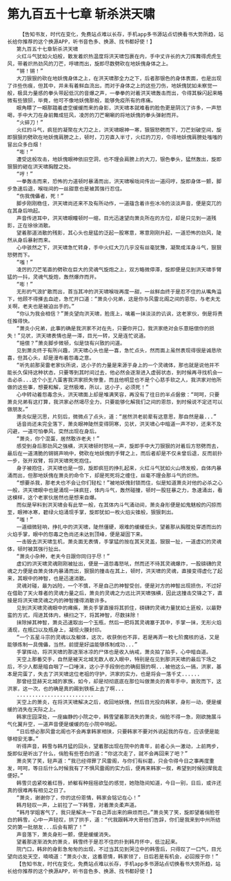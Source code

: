 # 第九百五十七章 斩杀洪天啸
        【告知书友，时代在变化，免费站点难以长存，手机app多书源站点切换看书大势所趋，站长给你推荐的这个换源APP，听书音色多、换源、找书都好使！】
       第九百五十七章斩杀洪天啸
       火红斗气犹如火焰般，散发着炽热温度将洪天啸包裹在内，手中丈许长的大刀挥舞得虎虎生风，带着炽热劲风的刀芒，呼啸而出，旋即尽数劈砍在地妖傀身体之上。
       “锵！锵！”
       大刀狠狠的砍在地妖傀身体之上，在洪天啸那全力之下，后者那银色的身体表面，也是出现了许些伤痕，但其中，并未有着鲜血流出，而对于身体之上的这些刀伤，地妖傀犹如未察觉一般，极具力量感的拳头带起低沉的音爆之声，一拳拳的对着洪天啸轰击而出，令得其躲闪起来略微有些狼狈，毕竟，他可不像地妖傀那般，能够免疫所有的疼痛。
       眼角瞟了一眼那踏着虚空缓缓而来的身影，洪天啸本就难看的脸色更是阴沉了许多，一声怒喝，手中大刀在身前舞成狂风，凌厉的刀芒唰唰的将地妖傀的拳头弹射而开。
       “火碎刀！”
       火红的斗气，疯狂的凝聚在大刀之上，洪天啸眼神一寒，狠狠怒劈而下，刀芒划破空间，旋即狠狠的劈砍在地妖傀肩膀之上，顿时，刀刃直入半寸，火红的刀刃，令得地妖傀肩膀处嗤嗤的冒出众多白烟！
       “嘭！”
       遭受这般攻击，地妖傀眼神依旧空洞，也不理会肩膀上的大刀，银色拳头，猛然轰出，旋即狠狠的砸在洪天啸胸膛之处。
       “哼！”
       一拳轰击而来，恐怖的力道顿时暴涌而出，洪天啸喉咙间传出一道闷哼，旋即身体一颤，脚步急速后退，喉咙间的一丝甜意也是被其强行忍住。
       “伤我傀儡者，死！”
       脚步刚刚稳住，洪天啸尚还来不及有所动作，一道蕴含着许些冰冷的淡淡声音，便是突兀的在其身后响起。
       声音传进耳中，洪天啸眼瞳顿时一缩，目光迅速望向萧炎所在的方位，却是只见到一道残影，正在徐徐消散。
       望着那道消散的残影，其心头也是猛的泛起一股寒意，寒意刚刚升起，一道恐怖的劲风，陡然从身后暴射而来。
       心中骇然之下，洪天啸急忙转身，手中火红大刀几乎没有丝毫犹豫，凝聚成浑身斗气，狠狠怒劈而下。
       “嗤！”
       凌厉的刀芒笔直的劈砍在巨大的灵魂气旋炮之上，双方略微停滞，旋即便是见到洪天啸手臂猛的一抖，灵魂气旋炮，轰然爆炸而开。
       “嘭！”
       无形的气浪扩散而出，首当其冲的洪天啸喉咙再度一甜，一丝鲜血终于是忍不住的从嘴角溢下，他顾不得搽去血迹，急忙开口道：“萧炎小兄弟，这是你与风雷北阁之间的恩怨，与老夫无关啊，老夫也是被迫出手的。”
       “你认为我会相信？”萧炎望向洪天啸，脸庞上，噙着一抹淡淡的讥讽，这老家伙，倒是将责任推得快。
       “萧炎小兄弟，此事的确是我洪家不对在先，只要你开口，我洪家绝对会乐意赔偿你的损失！”见状，洪天啸表情也是一滞，目光一转，又是连忙说道。
       “赔偿？”萧炎脚步微顿，似是饶有兴致的问道。
       见到萧炎终于有所兴趣，洪天啸心头也是一喜，急忙点头，然而面上虽然表现得很是诚恳欣喜，但其心头，却是漫布着怨毒之意。
       “听先前那吴雷老家伙所说，这小子的力量是来源于身上的一个灵魂体，那也就是说他并不能长久保持这种状态，只要等到其时间过去，他必然会逐渐进入虚弱状态，到时候再寻找机会一击必杀...这个小王八蛋害我洪家损失惨重，而且他明显也不是个心慈手软之人，我洪家对他所做的这些事，想要和解，定然极难，所以，这小子，必须死！”
       心中转动着怨毒念头，洪天啸面上却是堆满笑容，再没有了往日的半点倨傲：“呵呵，只要萧炎兄弟有这打算，我洪家必然竭尽全力，只要能够化解我们之间的恩怨，到时候说不定还可以做朋友。”
       萧炎似是沉思，片刻后，微微点了点头，道：“居然洪老前辈有这意思，那自然是最...”
       话音尚还未完全落下，萧炎眼神陡然变得阴寒，见状，洪天啸心中暗道一声不妙，还来不及闪避，一道可怕拳风，突然出现在身后。
       “萧炎，你个混蛋，居然敢诈老夫！”
       感受到身后那劲风之强横，洪天啸顿时怒吼一声，旋即手中大刀狠狠的对着后方怒劈而去，最后在一道清脆的锵锵声响中，劈砍在地妖傀的手臂之上，而后者却是不仅未曾后退，反而前扑一步，张开双臂，将洪天啸死死抱住。
       身子被抱住，洪天啸也是一惊，旋即疯狂的挣扎起来，火红斗气犹如火山喷发般，自体内暴涌而出，但那地妖傀在萧炎的命令下，却是死死将之缠住，丝毫不理会那斗气的炽热。
       “想要杀我，那老夫也不会让你们轻松！”被地妖傀封锁而住，似是知道萧炎对他的必杀之心一般，洪天啸眼中也是涌现一抹疯狂，体内斗气，轰然碰撞，顿时一股狂暴之力，急速涌出，看这模样，这个老家伙居然也是想来自爆。
       而似是早料到洪天啸会有此举一般，在其体内斗气涌动间，萧炎身形便是如鬼魅般的闪掠而至，眼神冰寒，碧绿火焰涌现手掌，旋即犹如一枚火焰尖锥般，狠狠刺出。
       “嗤！”
       一道细微轻响，挣扎中的洪天啸，陡然僵硬，艰难的缓缓低头，望着那从胸膛处穿透而出的火焰手掌，眼中的怨毒之色尚还未达到顶峰，便是凝固下来。
       一击毁去洪天啸生机，萧炎面无表情，手掌猛的按在其天灵盖，狠狠一扯，一道虚幻的灵魂体，顿时被其强行扯出。
       “萧炎小杂种，老夫今日跟你同归于尽！”
       虚幻的洪天啸灵魂刚刚被扯出，便是一道怨毒怒吼，然而还不待其灵魂爆炸，一股磅礴的灵魂之力便是自萧炎体内暴涌而出，狠狠的撞击在其上，顿时，洪天啸的灵魂，直接变得虚化了起来，其眼中的神智，也是迅速消散。
       灵魂对碰，最为凶险，一个不慎，不是自己的神智受创，便是对方的神智出现损伤，不过好在借助了天火尊者的灵魂力量之后，萧炎的灵魂之力远比洪天啸强横，因此这撞击交锋之下，直接是将洪天啸灵魂之内的神智撞得消散许多。
       见到洪天啸灵魂眼中的瘫痪，萧炎手掌直接将其抓住，磅礴的灵魂力量犹如土匪般，以最野蛮的方式，闯进其体内，横扫之下，将其神智，尽数抹除！
       抹除掉其神智，萧炎迅速取出一个玉瓶，然后一把将其灵魂塞于其中，手掌一抹，无形火焰涌现，在瓶口以及瓶身上，凝现火膜封印。
       “一个五星斗宗的灵魂以及躯体，这次，收获倒也不菲，若是再弄一枚七阶魔核的话，又是能够炼制一具傀儡，当然，前提是好运能够炼制成功...”
       手掌挥动，将洪天啸的那逐渐冰凉的尸体也是收入纳戒，萧炎拍了拍手，心中暗自道。
       天空上那番交手，自然是被天北城无数人收入眼中，特别是在见到那洪天啸的最后下场之后，不少人都是暗自咽了一口唾沫，这小子手段倒也的确挺狠的啊...被他这么一搞，洪家，基本是完蛋了，失去了洪天啸这位老祖的守护，洪家的实力，也是将会一落千丈......
       那曾经显赫天北城的家族，如今，却是彻彻底底在那位叫做萧炎的青年手中，衰败而下，这洪家，这一次，也的确是真的踢到铁板上去了啊...
       .........................
       天空上的萧炎，在将洪天啸解决之后，收回地妖傀，然后目光投向韩家，身形一动，便是缓缓的消失在天际之上。
       韩家庄园深处，一座幽静的小院之中，韩雪望着那消失的萧炎，俏脸不得一急，刚欲施展斗气化翼升空，一道声音便是缓缓的在小院中响起。
       “日后想必那风雷北阁也不会再拿韩家相挟，只要韩家不要对外说起我的存在，应该便是能够相安无事。”
       听得声音，韩雪与韩月猛的回头，望着那出现在院中的青年，前者心头一激动，上前两步，旋即似是听出了什么，俏脸有些苍白的道：“你这次走了，就不会再回来了吧？”
       萧炎笑了笑，轻声道：“我已经得罪了风雷阁，与你们有纠葛，只会令得今日之事再度重发，呵呵，等日后什么时候我有了不惧风雷阁的实力后，便再来韩家一叙，希望到时候别撵我走便好。”
       韩雪贝齿紧咬着红唇，娇躯有种摇摇欲坠的感觉，她隐隐间知道，今日一别，日后，或许还真的很难再有相见之日了。
       “萧炎，谢谢你了，你的这份恩情，韩家会铭记在心！”
       韩月轻叹一声，上前拉了一下韩雪，对着萧炎柔声道。
       “韩月学姐客气了，我只是解决一下自己弄出来的麻烦而已。”萧炎笑了笑，旋即望着俏脸苍白的韩雪，心中一声轻叹，拱了拱手，道：“代我跟韩冲大哥他们告辞，你们是我来到中州所结交的第一批朋友...后会有期了！”
       声音落下，萧炎身形一颤，便是缓缓消失。
       望着那逐渐消失的萧炎，韩雪终于是忍不住的扑到韩月怀中，低泣起来。
       院门口，韩非的身影急匆匆的出现，不过当其见到哭泣中的韩雪后，只得叹了一口气，目光望向远处天空，喃喃道：“萧炎小友，这番恩情，韩家领了，日后若是有机会，必回报于你！”
       【告知书友，时代在变化，免费站点难以长存，手机app多书源站点切换看书大势所趋，站长给你推荐的这个换源APP，听书音色多、换源、找书都好使！】